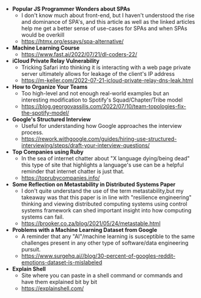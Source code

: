 - **Popular JS Programmer Wonders about SPAs**
  - I don't know much about front-end, but I haven't understood the rise and dominance of SPA's, and this article as well as the linked articles help me get a better sense of use-cases for SPAs and when SPAs would be overkill
  - https://htmx.org/essays/spa-alternative/
- **Machine Learning Course**
  - https://www.fast.ai/2022/07/21/dl-coders-22/
- **iCloud Private Relay Vulnerability**
  - Tricking Safari into thinking it is interacting with a web page private server ultimately allows for leakage of the client's IP address
  - https://m-keller.com/2022-07-21-icloud-private-relay-dns-leak.html
- **How to Organize Your Teams**
  - Too high-level and not enough real-world examples but an interesting modification to Spotify's Squad/Chapter/Tribe model
  - https://blog.georgovassilis.com/2022/07/10/team-topologies-fix-the-spotify-model/
- **Google's Structured Interview**
  - Useful for understanding how Google approaches the interview process.
  - https://rework.withgoogle.com/guides/hiring-use-structured-interviewing/steps/draft-your-interview-questions/
- **Top Companies using Ruby**
  - In the sea of internet chatter about "X language dying/being dead" this type of site that highlights a language's use can be a helpful reminder that internet chatter is just that.
  - https://toprubycompanies.info/
- **Some Reflection on Metastability in Distributed Systems Paper**
  - I don't quite understand the use of the term metastability,but my takeaway was that this paper is in line with "resilience engineering" thinking and viewing distributed computing systems using control systems framework can shed important insight into how computing systems can fail.
  - https://brooker.co.za/blog/2021/05/24/metastable.html
- **Problems with a Machine Learning Dataset from Google**
  - A reminder that any "AI"/machine learning is susceptible to the same challenges present in any other type of software/data engineering pursuit.
  - https://www.surgehq.ai//blog/30-percent-of-googles-reddit-emotions-dataset-is-mislabeled
- **Explain Shell**
  - Site where you can paste in a shell command or commands and have them explained bit by bit
  - https://explainshell.com/